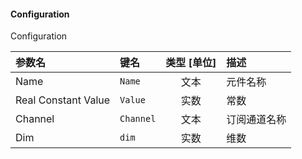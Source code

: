 <!--
DO NOT EDIT THIS FILE DIRECTLY.
This file is generated by tools/comp-docs.js.
All changes will be overwritten by regeneration.
-->

<slot class="model-parameters">

#### Configuration

Configuration

| 参数名 | 键名 | 类型 [单位] | 描述 |
|:------ |:---- |:-----------:|:---- |
| Name | `Name` | 文本 | 元件名称 |
| Real Constant Value | `Value` | 实数 | 常数 |
| Channel | `Channel` | 文本 | 订阅通道名称 |
| Dim | `dim` | 实数 | 维数 |


</slot>
